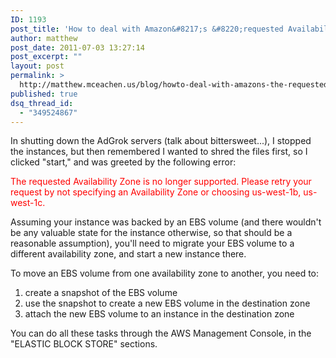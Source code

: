 ```yaml
---
ID: 1193
post_title: 'How to deal with Amazon&#8217;s &#8220;requested Availability Zone is no longer supported&#8221; error'
author: matthew
post_date: 2011-07-03 13:27:14
post_excerpt: ""
layout: post
permalink: >
  http://matthew.mceachen.us/blog/howto-deal-with-amazons-the-requested-availability-zone-is-no-longer-supported-error-1193.html
published: true
dsq_thread_id:
  - "349524867"
---
```

In shutting down the AdGrok servers (talk about bittersweet...), I stopped the instances, but then remembered I wanted to shred the files first, so I clicked "start," and was greeted by the following error:

<p style="color: red;">The requested Availability Zone is no longer supported. Please retry your request by not specifying an Availability Zone or choosing us-west-1b, us-west-1c.</p>

<!--more-->

Assuming your instance was backed by an EBS volume (and there wouldn't be any valuable state for the instance otherwise, so that should be a reasonable assumption), you'll need to migrate your EBS volume to a different availability zone, and start a new instance there.

To move an EBS volume from one availability zone to another, you need to:
<ol>
	<li>create a snapshot of the EBS volume</li>
	<li>use the snapshot to create a new EBS volume in the destination zone</li>
	<li>attach the new EBS volume to an instance in the destination zone</li>
</ol>

You can do all these tasks through the AWS Management Console, in the "ELASTIC BLOCK STORE" sections.